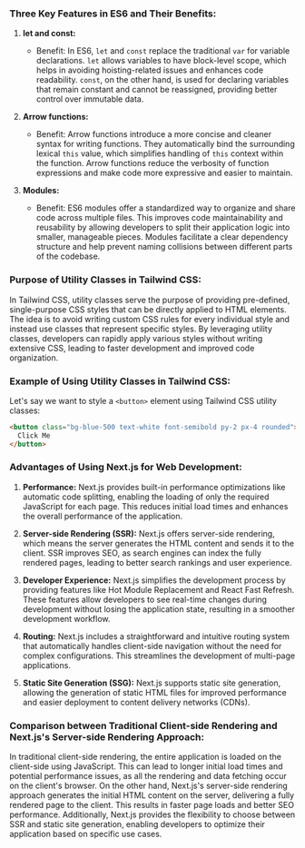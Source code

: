 ### Three Key Features in ES6 and Their Benefits:

1. **let and const:**
   - Benefit: In ES6, `let` and `const` replace the traditional `var` for variable declarations. `let` allows variables to have block-level scope, which helps in avoiding hoisting-related issues and enhances code readability. `const`, on the other hand, is used for declaring variables that remain constant and cannot be reassigned, providing better control over immutable data.

2. **Arrow functions:**
   - Benefit: Arrow functions introduce a more concise and cleaner syntax for writing functions. They automatically bind the surrounding lexical `this` value, which simplifies handling of `this` context within the function. Arrow functions reduce the verbosity of function expressions and make code more expressive and easier to maintain.

3. **Modules:**
   - Benefit: ES6 modules offer a standardized way to organize and share code across multiple files. This improves code maintainability and reusability by allowing developers to split their application logic into smaller, manageable pieces. Modules facilitate a clear dependency structure and help prevent naming collisions between different parts of the codebase.

### Purpose of Utility Classes in Tailwind CSS:

In Tailwind CSS, utility classes serve the purpose of providing pre-defined, single-purpose CSS styles that can be directly applied to HTML elements. The idea is to avoid writing custom CSS rules for every individual style and instead use classes that represent specific styles. By leveraging utility classes, developers can rapidly apply various styles without writing extensive CSS, leading to faster development and improved code organization.

### Example of Using Utility Classes in Tailwind CSS:

Let's say we want to style a `<button>` element using Tailwind CSS utility classes:

```html
<button class="bg-blue-500 text-white font-semibold py-2 px-4 rounded">
  Click Me
</button>
```

### Advantages of Using Next.js for Web Development:

1. **Performance:** Next.js provides built-in performance optimizations like automatic code splitting, enabling the loading of only the required JavaScript for each page. This reduces initial load times and enhances the overall performance of the application.

2. **Server-side Rendering (SSR):** Next.js offers server-side rendering, which means the server generates the HTML content and sends it to the client. SSR improves SEO, as search engines can index the fully rendered pages, leading to better search rankings and user experience.

3. **Developer Experience:** Next.js simplifies the development process by providing features like Hot Module Replacement and React Fast Refresh. These features allow developers to see real-time changes during development without losing the application state, resulting in a smoother development workflow.

4. **Routing:** Next.js includes a straightforward and intuitive routing system that automatically handles client-side navigation without the need for complex configurations. This streamlines the development of multi-page applications.

5. **Static Site Generation (SSG):** Next.js supports static site generation, allowing the generation of static HTML files for improved performance and easier deployment to content delivery networks (CDNs).

### Comparison between Traditional Client-side Rendering and Next.js's Server-side Rendering Approach:

In traditional client-side rendering, the entire application is loaded on the client-side using JavaScript. This can lead to longer initial load times and potential performance issues, as all the rendering and data fetching occur on the client's browser. On the other hand, Next.js's server-side rendering approach generates the initial HTML content on the server, delivering a fully rendered page to the client. This results in faster page loads and better SEO performance. Additionally, Next.js provides the flexibility to choose between SSR and static site generation, enabling developers to optimize their application based on specific use cases.


